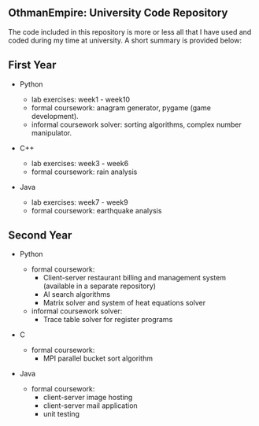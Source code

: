 ## OthmanEmpire: University Code Repository

The code included in this repository is more or less all that I have used and coded during my time at university. A short summary is provided below: 

## First Year

* Python
    * lab exercises: week1 - week10
    * formal coursework: anagram generator, pygame (game development).
    * informal coursework solver: sorting algorithms, complex number manipulator.

* C++
    * lab exercises: week3 - week6
    * formal coursework: rain analysis

* Java
    * lab exercises: week7 - week9
    * formal coursework: earthquake analysis


## Second Year

* Python
    * formal coursework:
        * Client-server restaurant billing and management system (available in a separate repository)
        * AI search algorithms
        * Matrix solver and system of heat equations solver
    * informal coursework solver:
        * Trace table solver for register programs

* C
     * formal coursework:
        * MPI parallel bucket sort algorithm

* Java
    * formal coursework:
        * client-server image hosting
        * client-server mail application
        * unit testing
